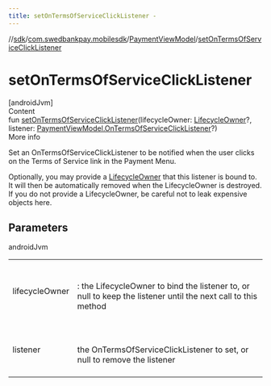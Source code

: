 ```yaml
---
title: setOnTermsOfServiceClickListener -
---
```

//[sdk](../../../index)/[com.swedbankpay.mobilesdk](../index)/[PaymentViewModel](index)/[setOnTermsOfServiceClickListener](set-on-terms-of-service-click-listener)



# setOnTermsOfServiceClickListener  
[androidJvm]  
Content  
fun [setOnTermsOfServiceClickListener](set-on-terms-of-service-click-listener)(lifecycleOwner: [LifecycleOwner](https://developer.android.com/reference/kotlin/androidx/lifecycle/LifecycleOwner.html)?, listener: [PaymentViewModel.OnTermsOfServiceClickListener](-on-terms-of-service-click-listener/index)?)  
More info  


Set an OnTermsOfServiceClickListener to be notified when the user clicks on the Terms of Service link in the Payment Menu.



Optionally, you may provide a [LifecycleOwner](https://developer.android.com/reference/kotlin/androidx/lifecycle/LifecycleOwner.html) that this listener is bound to. It will then be automatically removed when the LifecycleOwner is destroyed. If you do not provide a LifecycleOwner, be careful not to leak expensive objects here.



## Parameters  
  
androidJvm  
  
| | |
|---|---|
| <a name="com.swedbankpay.mobilesdk/PaymentViewModel/setOnTermsOfServiceClickListener/#androidx.lifecycle.LifecycleOwner?#com.swedbankpay.mobilesdk.PaymentViewModel.OnTermsOfServiceClickListener?/PointingToDeclaration/"></a>lifecycleOwner| <a name="com.swedbankpay.mobilesdk/PaymentViewModel/setOnTermsOfServiceClickListener/#androidx.lifecycle.LifecycleOwner?#com.swedbankpay.mobilesdk.PaymentViewModel.OnTermsOfServiceClickListener?/PointingToDeclaration/"></a><br><br>: the LifecycleOwner to bind the listener to, or null to keep the listener until the next call to this method<br><br>|
| <a name="com.swedbankpay.mobilesdk/PaymentViewModel/setOnTermsOfServiceClickListener/#androidx.lifecycle.LifecycleOwner?#com.swedbankpay.mobilesdk.PaymentViewModel.OnTermsOfServiceClickListener?/PointingToDeclaration/"></a>listener| <a name="com.swedbankpay.mobilesdk/PaymentViewModel/setOnTermsOfServiceClickListener/#androidx.lifecycle.LifecycleOwner?#com.swedbankpay.mobilesdk.PaymentViewModel.OnTermsOfServiceClickListener?/PointingToDeclaration/"></a><br><br>the OnTermsOfServiceClickListener to set, or null to remove the listener<br><br>|
  
  



